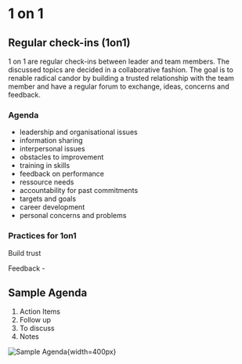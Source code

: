 # 1 on 1

## Regular check-ins (1on1)

1 on 1 are regular check-ins between leader and team members. The discussed topics are decided in a collaborative fashion.
The goal is to renable radical candor by building a trusted relationship with the team member and have a regular forum to exchange, ideas, concerns and feedback.

### Agenda

* leadership and organisational issues
* information sharing
* interpersonal issues
* obstacles to improvement
* training in skills
* feedback on performance
* ressource needs
* accountability for past commitments
* targets and goals
* career development
* personal concerns and problems

### Practices for 1on1

Build trust

Feedback -

## Sample Agenda

1. Action Items
2. Follow up
3. To discuss
4. Notes

![Sample Agenda](../assets/1on1-agenda.png){width=400px}
